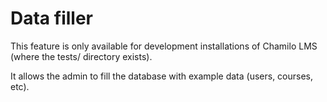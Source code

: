 # Data filler

This feature is only available for development installations of Chamilo LMS \(where the tests/ directory exists\).

It allows the admin to fill the database with example data \(users, courses, etc\).

